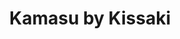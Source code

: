 ---
layout: place
title: Kamasu by Kissaki
permalink: /new-york/new-york/kamasu-by-kissaki.html
stateAbbr: NY
stateName: New York
cityName: New York
seo:
  type: restaurant
  links: null
place_id: ChIJVU9-Q5JZwokR6OX1_pbtH9M
photos:
  - name: >-
      places/ChIJVU9-Q5JZwokR6OX1_pbtH9M/photos/AeeoHcJMockeIzRgjxDMnaVTydTMp-2SNBwPf4h23FnLrWxoFI5FJ5ZFI-AzjUGom72Q3Gkb7AD3fZMNz3KNycvSZmQVc027B5Wn91nQdfCl43XPHkrx4Y5MNF5rrx8cGLy_H9ecDaRZGszVvNTbKC20BdmjV_gtkwDROzUBISXlxM8q6s9_g2Hc62zb6y0ErB4XPOhzFQiNET4qLBRJXV75oAbtWGOirnbALqZNIjx6HoxbiWfgRzSS7zL5m2y2WuhsKNeFONjuU0K0hKjT9rva32RthmGBqrVj2BVpBuKNLFR5ZQ
    widthPx: 4800
    heightPx: 3200
    authorAttributions:
      - displayName: Kamasu by Kissaki
        uri: https://maps.google.com/maps/contrib/103381782180057655167
        photoUri: >-
          https://lh3.googleusercontent.com/a-/ALV-UjX4uYidwgiKMRnVqP6j3uve1l-z-INWwIruaSodsHE3_LmcbUo=s100-p-k-no-mo
    flagContentUri: >-
      https://www.google.com/local/imagery/report/?cb_client=maps_api_places.places_api&image_key=!1e10!2sAF1QipMVuxSuebOgHN_CBZNzGlZN8xku2qC-AbzpNNPD&hl=en-US
    googleMapsUri: >-
      https://www.google.com/maps/place//data=!3m4!1e2!3m2!1sAF1QipMVuxSuebOgHN_CBZNzGlZN8xku2qC-AbzpNNPD!2e10!4m2!3m1!1s0x89c25992437e4f55:0xd31fed96fef5e5e8
  - name: >-
      places/ChIJVU9-Q5JZwokR6OX1_pbtH9M/photos/AeeoHcLFwhLDTQeJ6HpWuBwei2k0uLxr2rqAkiCPN5wQQskiWW1uHVjz2ujsfyBkAGnuljoa2okYOnPPoJgFVpqvKHO2Hgudxaur9RUxaE7Z-HsavAThiAXvb_4UpJJcXpd0wznAR63OL0PFJhyCMnlUdCgbWygaiOPPryqnTbh6QQVZoOMHDdjjhsih38MUxITHF5w0exj0tI6OAxsW59QLvUGWcD9J6YTe5QqRTXNhqZmPuPtIqC9TogHTRjGnfkyaT30DshFm4notUbaWM1Sp0hZ4cH3fmdoT0KNRKs5DlqFdIFzPdqgKtiH_lQ29rOyiem6CuUdsUQuptF2S_A0xk__b5vhFVOeRtN1ZWzhpPKFrvLdkM8YjdvNe-WOGz4TCmtgxsbImRIBCUgTIZnNkbCTP6EF4RuFQyNyS-VKOTj0jdDHwG8ZucNPTDx-6qnmD
    widthPx: 4080
    heightPx: 3072
    authorAttributions:
      - displayName: Marco Manfroi
        uri: https://maps.google.com/maps/contrib/117471998707323335572
        photoUri: >-
          https://lh3.googleusercontent.com/a-/ALV-UjVC7V0CMA6SPgSnkgmbOLQWfIvk1DjXyjdl3SRz15LuEWLXe42dNg=s100-p-k-no-mo
    flagContentUri: >-
      https://www.google.com/local/imagery/report/?cb_client=maps_api_places.places_api&image_key=!1e10!2sCIABIhAA3ilWKg73W2f15n4AAlR_&hl=en-US
    googleMapsUri: >-
      https://www.google.com/maps/place//data=!3m4!1e2!3m2!1sCIABIhAA3ilWKg73W2f15n4AAlR_!2e10!4m2!3m1!1s0x89c25992437e4f55:0xd31fed96fef5e5e8
  - name: >-
      places/ChIJVU9-Q5JZwokR6OX1_pbtH9M/photos/AeeoHcJCVTiOCDsrJrtb1qz8FMvkpehwW4KEeetgFqkmaSXLsT3aYaiBRrLAYHSP7BasF5mExQFBxTT7WmqSt9nnRdRhJ4M_SQvwLGtkP9c6o-rQFtrUUnQsGPDUk7ZhTAGpmo5kSwIfWx7OTxre9eSJucQ2BdZBuT2PVc2VE02NxHsxLtY6J4LWLcgu7SMw4AQhJp-w9H16QmXeG9sh4KMIm9hyEZPrbTk8z4fbF8gmIuYPBkdAGAEBGdKY6qY-GBsZd5b_0nnRKQiybezUHb7TFK7kYPCRSnYnCZDZqKv10roXNg
    widthPx: 3200
    heightPx: 4800
    authorAttributions:
      - displayName: Kamasu by Kissaki
        uri: https://maps.google.com/maps/contrib/103381782180057655167
        photoUri: >-
          https://lh3.googleusercontent.com/a-/ALV-UjX4uYidwgiKMRnVqP6j3uve1l-z-INWwIruaSodsHE3_LmcbUo=s100-p-k-no-mo
    flagContentUri: >-
      https://www.google.com/local/imagery/report/?cb_client=maps_api_places.places_api&image_key=!1e10!2sAF1QipN009ODnFnaLQP25fUb6ocnSvk5NwKxH7t4Ai5v&hl=en-US
    googleMapsUri: >-
      https://www.google.com/maps/place//data=!3m4!1e2!3m2!1sAF1QipN009ODnFnaLQP25fUb6ocnSvk5NwKxH7t4Ai5v!2e10!4m2!3m1!1s0x89c25992437e4f55:0xd31fed96fef5e5e8
  - name: >-
      places/ChIJVU9-Q5JZwokR6OX1_pbtH9M/photos/AeeoHcLtN-Uw6_O8hRJbZc0ZFoKaqykn0NGKigJ7mYtf_XRxiSGJDjAhc5NG-LQpjIZ_3Y-AAbfWr8BLLYu9fevGOFvmAr1ISjAN7fpzW40Ylc8OgV-CAbp8OSTGuckfb23nIPqG_dwElEjC4FgcMm60KVcfpSbNk0gDLnf-ayHqGoGhoDvMVVsrQM2meU9F0DGJErGK6ew-q4Fd3q5C-i7C1M8hD4zaJOWvZh-XCuWeMF7HpvfTr86zoh2FbuT2HeLXgrbBEZRazTaBKd4ad6gCmHXJCnFgIWhQaIpnHBYxx3B3Lw
    widthPx: 4800
    heightPx: 3200
    authorAttributions:
      - displayName: Kamasu by Kissaki
        uri: https://maps.google.com/maps/contrib/103381782180057655167
        photoUri: >-
          https://lh3.googleusercontent.com/a-/ALV-UjX4uYidwgiKMRnVqP6j3uve1l-z-INWwIruaSodsHE3_LmcbUo=s100-p-k-no-mo
    flagContentUri: >-
      https://www.google.com/local/imagery/report/?cb_client=maps_api_places.places_api&image_key=!1e10!2sAF1QipNoPF9HrF-YJi2hcq40lToENe0RpjdvxCf9V_S4&hl=en-US
    googleMapsUri: >-
      https://www.google.com/maps/place//data=!3m4!1e2!3m2!1sAF1QipNoPF9HrF-YJi2hcq40lToENe0RpjdvxCf9V_S4!2e10!4m2!3m1!1s0x89c25992437e4f55:0xd31fed96fef5e5e8
  - name: >-
      places/ChIJVU9-Q5JZwokR6OX1_pbtH9M/photos/AeeoHcLwRSJV626M2WLPBi-DdkoLj4Sz-AyWS2deyPXsroCn44D_QR2pIodCeZnJYecvPBTeWEH7rTKcZDxAhzmk-iwvwsdLc8OwEOQdAbfbgKuVus6Unr65OpLKGnUzcn2YobfWMO9RMI-82qXuATxu2RakonjqE12cdHeu4bpGa3ueJXmSyO60LfEbOrp8bUA3se-LFuLJbMwr9Io-M5Gdbnjrzmv1wywxL86tiiHYWdYGxq34QfoN18W1MffMETAFkejFnRVkA6pSzc5JZwe7p2lYyLUS4mKWrG318wg1jzRYzEZw575HJuvk2BfpsmV2clB30P3qZXa0UEKI8VWRiJu2UoKI8Lxmq8DB_zGY0VkTRb8Cl2nhav42_nM1TuPq20KJqmz7iK07BctvlQWE647MHH30HnPdS1ir9g_HfDQibon4
    widthPx: 3024
    heightPx: 4032
    authorAttributions:
      - displayName: Blue Chen
        uri: https://maps.google.com/maps/contrib/110212155962071851399
        photoUri: >-
          https://lh3.googleusercontent.com/a-/ALV-UjXSPVhiCS7DSysHDDR3dSbEYRuDSc8omFisKj65ywXBNIgYEMZb=s100-p-k-no-mo
    flagContentUri: >-
      https://www.google.com/local/imagery/report/?cb_client=maps_api_places.places_api&image_key=!1e10!2sCIHM0ogKEICAgIDHoJyElwE&hl=en-US
    googleMapsUri: >-
      https://www.google.com/maps/place//data=!3m4!1e2!3m2!1sCIHM0ogKEICAgIDHoJyElwE!2e10!4m2!3m1!1s0x89c25992437e4f55:0xd31fed96fef5e5e8
  - name: >-
      places/ChIJVU9-Q5JZwokR6OX1_pbtH9M/photos/AeeoHcJO6nVtYmAf4gHhGPEX_ONKVqLZYXXl1ZzHmmI_N1p-5MeMnsEdWw7tarAVBL4PhQ9tpkZQqFEK397WqH4_5FjMm24GdsRVyQ6YncNEi5KvSkgj91RdCLH8qWb2U444sBjbOA3FY0dq2dmkOPbMC7n2cQIGBUfAnQRWIkKrZ74m_CXjycnUGO5yy3Ut05FQJEUHVHGbhjLiGPFhnqsQzRtrdGi2f31Cvumr8ulP-5wHFHchfHBx8prvEcTJI0rP2CkVEsAg22BbJFQV9xAbYI6ZG3fqoKoMXBRLC1yPn7GWCJIDlPzhZ8IBmlP7gVTrIdTAn3jHq0dRCyh8IddGA_8PRu298oPcBazCxKuqkBnqqpjYYRkotUkJX37r1gmo0eXGO4opFDxkke0mayuZ87o4WFR07FGbBt31QaYGBtXvJQM
    widthPx: 3072
    heightPx: 4080
    authorAttributions:
      - displayName: iVes Winzy (Williams)
        uri: https://maps.google.com/maps/contrib/106318964416026982542
        photoUri: >-
          https://lh3.googleusercontent.com/a-/ALV-UjVHCA_drJXHRrTxgz71okmGcgBzqBw60wVa81HlspKT5W_wz7mo=s100-p-k-no-mo
    flagContentUri: >-
      https://www.google.com/local/imagery/report/?cb_client=maps_api_places.places_api&image_key=!1e10!2sCIHM0ogKEICAgICT7rXtgQE&hl=en-US
    googleMapsUri: >-
      https://www.google.com/maps/place//data=!3m4!1e2!3m2!1sCIHM0ogKEICAgICT7rXtgQE!2e10!4m2!3m1!1s0x89c25992437e4f55:0xd31fed96fef5e5e8
  - name: >-
      places/ChIJVU9-Q5JZwokR6OX1_pbtH9M/photos/AeeoHcJsrmmzdIBiST3o2IbSLBbgE8DR0Zq42MkjVoztm3HQLggPmBRLcK1IHeJD0CUX-e4_scHvnr3R6hcF4hlLPHjFo7KsVXSMAOFK5dVikGR_hmjMjRGyze_qKXYTm4_wr4YbQdd9S-daKjDUFjL7uRljQr9ElIlWkeu9E-zDESYCQ5FcV2HZlbaHo7TSpZSTBgDSRs71jpXIxD7ani4l_dwDjZHHpbealiRUM7k7o_e2JFRctT5PUQeBkOZbeWSKKYi_61w92TQylpcSxtHg6QPFm_sJLbeGHWVaS4Z-JLIjQWT0MvClF9kYkvPaKtnvwxHltxARDbn1ZiStK9aAJUST8yuuDu13-Glwzm6YceShbcIAqCo-IrQg-dPLbYMlwXTKthBAFpgQAjvjmPMyavQ5pRRvBZJu2JujIQoFkSw
    widthPx: 3024
    heightPx: 4032
    authorAttributions:
      - displayName: angelica maria bueno nanez
        uri: https://maps.google.com/maps/contrib/104954100706429786835
        photoUri: >-
          https://lh3.googleusercontent.com/a-/ALV-UjUOza_zTCkie_Ak5WEOzJ-X6WFCOpb8AiicTEqaqGaNEcGdDfXD=s100-p-k-no-mo
    flagContentUri: >-
      https://www.google.com/local/imagery/report/?cb_client=maps_api_places.places_api&image_key=!1e10!2sCIHM0ogKEICAgIDDvMPmMg&hl=en-US
    googleMapsUri: >-
      https://www.google.com/maps/place//data=!3m4!1e2!3m2!1sCIHM0ogKEICAgIDDvMPmMg!2e10!4m2!3m1!1s0x89c25992437e4f55:0xd31fed96fef5e5e8
  - name: >-
      places/ChIJVU9-Q5JZwokR6OX1_pbtH9M/photos/AeeoHcIuoZVU3AESBTkkMf91TWpj7tiNuMR0SGm5FUAN1tX_79Zp7GUnvT4lXZ927awFXE8OPQPNldUvam-5TeWVR00JV3_D_U3m8TYagoGMrQmklBvcGZx56peRCKVyJZB0sl0B2QYJulf2fZBstRgQNd0_e_Ymk2sAy1zKJjWju57woekyVaLQCALqzBY_vSOqj9YFKgJurMaTFSpiWFfA1UDng2mUjT-kPeq7yFxpVDMJA38_yYapbqle_ZD7bezlz8nalrUDrPXnviW_rhIgQV0HdXb00-xkq_p9bkzXvlrr2W9bE_aGc5fOON3i0bcp9B6YDjyPXcRQk6j7p5LOzvqftnOpe0Mg9BVgytb9qQTkjC-nQ84AgEq2_lbh2SQAYPEXB1qVyKe-Fp-8pH2OfLL1aXlNykjUF9XOQi1yWfytQQg
    widthPx: 3000
    heightPx: 3126
    authorAttributions:
      - displayName: A R
        uri: https://maps.google.com/maps/contrib/111284359176118678160
        photoUri: >-
          https://lh3.googleusercontent.com/a-/ALV-UjVsXReEujsp6b6jjTiRXAPLSJY_at9K9IORl7fprgzUz2IwSVl8Fg=s100-p-k-no-mo
    flagContentUri: >-
      https://www.google.com/local/imagery/report/?cb_client=maps_api_places.places_api&image_key=!1e10!2sCIHM0ogKEICAgICfn_Sc3wE&hl=en-US
    googleMapsUri: >-
      https://www.google.com/maps/place//data=!3m4!1e2!3m2!1sCIHM0ogKEICAgICfn_Sc3wE!2e10!4m2!3m1!1s0x89c25992437e4f55:0xd31fed96fef5e5e8
  - name: >-
      places/ChIJVU9-Q5JZwokR6OX1_pbtH9M/photos/AeeoHcJZUxC0rq5KTVd9nTDVWz0qxn2VFkgnu_irw0Dg41F0hSvhuqB0X_vjRUdRIMvdxJovyX_ntAaar52fVuIYvK66vbhbvFojB_aV3XpvSdVXk8bizSF68p-xbdK_EIuKzxYRbKl8PJd0QkhfbmuVCtKQCRGHSs0AaXKwFNpfiILhDWbffcaBRGZ2DUjNM-i_SgSgHHybXsxKCxjrP3qpkmKquKGfpxg77wgxz0Xftz0_pWdpLSy5AHCkPkCWFB5dp_rrKAhLuU-_gLMqkIspJ0bYar8ddFpT1iNB6k_46G3CPJoLDwioeTupq8UUpAubga-YrorY6BFHCfM_-0hkmqfDYORuYM-Y9_V1CjF1Dz_JUWEMfEKnrsNbrcu0Pvgy2XBOZbxiilQ5zSp-K5HW2x2XugDYbbUtUMyGysuSWCRlrgzx
    widthPx: 3024
    heightPx: 4032
    authorAttributions:
      - displayName: Blue Chen
        uri: https://maps.google.com/maps/contrib/110212155962071851399
        photoUri: >-
          https://lh3.googleusercontent.com/a-/ALV-UjXSPVhiCS7DSysHDDR3dSbEYRuDSc8omFisKj65ywXBNIgYEMZb=s100-p-k-no-mo
    flagContentUri: >-
      https://www.google.com/local/imagery/report/?cb_client=maps_api_places.places_api&image_key=!1e10!2sCIHM0ogKEICAgIDHoJyE1wE&hl=en-US
    googleMapsUri: >-
      https://www.google.com/maps/place//data=!3m4!1e2!3m2!1sCIHM0ogKEICAgIDHoJyE1wE!2e10!4m2!3m1!1s0x89c25992437e4f55:0xd31fed96fef5e5e8
  - name: >-
      places/ChIJVU9-Q5JZwokR6OX1_pbtH9M/photos/AeeoHcIHRTw_bxcHFeJpYs1byAyNROjE7tkLNeOps5rskJUka4rkZ7wW9DSr8CsbwjB3y-LIjcQUCaJDPFGVIycnqOgzoO_ldTsi5V68wPOpfKPC8wR3MRm59xdWHWwljhZIMtz5o6Y4QekXN0AN3NX0-or2rUfVXRFTqqHXspguPJ-T2AVTjmFVuTdVY65i4dS8MlchsQNjSc8l6XyehDC3bwsauTDhpC2W4NcyVL33-MIa3jY4mxGNW5eueRzWMKwIL9AIKKFW9yPSrMjR6yFAnvvYQX4Zmz7LFZZd_cwajpDPRS75KbGPgw3Ib0GhBfWpf3cJG7hv6H23AFL5aczmfFTMN-dKTWmI4pNDoAYl3_XkuvJeHEd-z3hwywPtpDpS49CHGX085ptK_f4zCHg9Ox_nrml9NnSYrweQpGY2Pp4U5L7p
    widthPx: 4000
    heightPx: 3000
    authorAttributions:
      - displayName: Steve Quach
        uri: https://maps.google.com/maps/contrib/106760769119346510659
        photoUri: >-
          https://lh3.googleusercontent.com/a-/ALV-UjUe_H0QgqM8IUPXmDoxtRdWxZiF0GSF8fYBByVrSHfwRpEj9-J9eg=s100-p-k-no-mo
    flagContentUri: >-
      https://www.google.com/local/imagery/report/?cb_client=maps_api_places.places_api&image_key=!1e10!2sCIHM0ogKEICAgIDuxMWxxQE&hl=en-US
    googleMapsUri: >-
      https://www.google.com/maps/place//data=!3m4!1e2!3m2!1sCIHM0ogKEICAgIDuxMWxxQE!2e10!4m2!3m1!1s0x89c25992437e4f55:0xd31fed96fef5e5e8
address: 20 Hudson Yards Unit 220, New York, NY 10001, USA
street: 20 Hudson Yards Unit 220
city: New York
state: NY
zip: '10001'
country: USA
neighborhood: null
latitude: '40.753394'
longitude: '-74.001055'
accessibility_options:
  wheelchairAccessibleParking: false
  wheelchairAccessibleEntrance: true
  wheelchairAccessibleRestroom: true
  wheelchairAccessibleSeating: true
business_status: OPERATIONAL
name: Kamasu by Kissaki
google_maps_links:
  directionsUri: >-
    https://www.google.com/maps/dir//''/data=!4m7!4m6!1m1!4e2!1m2!1m1!1s0x89c25992437e4f55:0xd31fed96fef5e5e8!3e0
  placeUri: https://maps.google.com/?cid=15213139299059230184
  writeAReviewUri: >-
    https://www.google.com/maps/place//data=!4m3!3m2!1s0x89c25992437e4f55:0xd31fed96fef5e5e8!12e1
  reviewsUri: >-
    https://www.google.com/maps/place//data=!4m4!3m3!1s0x89c25992437e4f55:0xd31fed96fef5e5e8!9m1!1b1
  photosUri: >-
    https://www.google.com/maps/place//data=!4m3!3m2!1s0x89c25992437e4f55:0xd31fed96fef5e5e8!10e5
primary_type: Sushi Restaurant
opening_hours:
  regular: null
  current: null
secondary_opening_hours:
  regular:
    weekdayDescriptions: null
    type: null
  current:
    weekdayDescriptions: null
    type: null
phone: (212) 577-1153
price_level: null
price_range: $30 &ndash; $50
rating: '3.9'
rating_count: 0
website: null
description: >-
  Discover Kamasu by Kissaki in New York, NY$$$Kamasu by Kissaki in New York,
  NY, stands out as a welcoming sushi restaurant nestled in the vibrant Hudson
  Yards area, offering a casual atmosphere perfect for enjoying fresh
  Japanese-inspired dishes. This spot highlights a diverse selection of maki
  rolls and other traditional fare, crafted with high-quality ingredients that
  emphasize authentic flavors in a relaxed setting. Visitors can appreciate the
  accessible entrance and seating options, making it easier for everyone to
  savor the experience. The menu focuses on creative yet simple presentations
  that capture the essence of Japanese cuisine, ideal for those seeking sushi
  dining options nearby. Whether you're exploring top-rated sushi spots in the
  city, this location combines convenience with a laid-back vibe for a memorable
  meal.
generative_summary: >-
  Discover Kamasu by Kissaki in New York, NY$$$Kamasu by Kissaki in New York,
  NY, stands out as a welcoming sushi restaurant nestled in the vibrant Hudson
  Yards area, offering a casual atmosphere perfect for enjoying fresh
  Japanese-inspired dishes. This spot highlights a diverse selection of maki
  rolls and other traditional fare, crafted with high-quality ingredients that
  emphasize authentic flavors in a relaxed setting. Visitors can appreciate the
  accessible entrance and seating options, making it easier for everyone to
  savor the experience. The menu focuses on creative yet simple presentations
  that capture the essence of Japanese cuisine, ideal for those seeking sushi
  dining options nearby. Whether you're exploring top-rated sushi spots in the
  city, this location combines convenience with a laid-back vibe for a memorable
  meal.
generative_disclosure: Summarized by AI using the Grok-3-Mini model.
reviews:
  - name: >-
      places/ChIJVU9-Q5JZwokR6OX1_pbtH9M/reviews/ChdDSUhNMG9nS0VJQ0FnSUNmdmJtazJ3RRAB
    relativePublishTimeDescription: 3 months ago
    rating: 5
    text:
      text: >-
        Dining at Kissaki is an unforgettable experience that beautifully blends
        traditional Japanese flavors with modern creativity. From the moment you
        step in, the inviting ambiance and attention to detail make it clear
        that this is more than just a meal—it’s a culinary journey.


        The quality of the sushi is unparalleled, with each piece showcasing the
        freshest, most flavorful ingredients. Their omakase experience is truly
        a highlight, as the chefs expertly craft each dish with precision and
        artistry, presenting flavors and textures that are perfectly balanced.
        The combination of traditional techniques with innovative touches
        creates a meal that is both authentic and exciting.


        The service is exceptional, with staff that are attentive,
        knowledgeable, and passionate about the cuisine. They guide you through
        the menu with ease, ensuring every detail of your dining experience is
        flawless.


        The sleek, modern decor adds to the overall vibe, creating a comfortable
        yet refined space perfect for both intimate dinners and special
        celebrations.


        In summary, Kissaki is a must-visit for sushi lovers and anyone seeking
        an elevated dining experience. Every aspect, from the food to the
        service and ambiance, is executed with excellence. Highly recommended
        and a place I can’t wait to return to!
      languageCode: en
    originalText:
      text: >-
        Dining at Kissaki is an unforgettable experience that beautifully blends
        traditional Japanese flavors with modern creativity. From the moment you
        step in, the inviting ambiance and attention to detail make it clear
        that this is more than just a meal—it’s a culinary journey.


        The quality of the sushi is unparalleled, with each piece showcasing the
        freshest, most flavorful ingredients. Their omakase experience is truly
        a highlight, as the chefs expertly craft each dish with precision and
        artistry, presenting flavors and textures that are perfectly balanced.
        The combination of traditional techniques with innovative touches
        creates a meal that is both authentic and exciting.


        The service is exceptional, with staff that are attentive,
        knowledgeable, and passionate about the cuisine. They guide you through
        the menu with ease, ensuring every detail of your dining experience is
        flawless.


        The sleek, modern decor adds to the overall vibe, creating a comfortable
        yet refined space perfect for both intimate dinners and special
        celebrations.


        In summary, Kissaki is a must-visit for sushi lovers and anyone seeking
        an elevated dining experience. Every aspect, from the food to the
        service and ambiance, is executed with excellence. Highly recommended
        and a place I can’t wait to return to!
      languageCode: en
    authorAttribution:
      displayName: Jacob Willis
      uri: https://www.google.com/maps/contrib/108659715969309906257/reviews
      photoUri: >-
        https://lh3.googleusercontent.com/a-/ALV-UjU66V-dbNQupNV-0AJovGKH7-gY8zZwxrxsVrMrZrQYPPvR09Y=s128-c0x00000000-cc-rp-mo-ba5
    publishTime: '2024-12-31T22:26:20.470594Z'
    flagContentUri: >-
      https://www.google.com/local/review/rap/report?postId=ChdDSUhNMG9nS0VJQ0FnSUNmdmJtazJ3RRAB&d=17924085&t=1
    googleMapsUri: >-
      https://www.google.com/maps/reviews/data=!4m6!14m5!1m4!2m3!1sChdDSUhNMG9nS0VJQ0FnSUNmdmJtazJ3RRAB!2m1!1s0x89c25992437e4f55:0xd31fed96fef5e5e8
  - name: >-
      places/ChIJVU9-Q5JZwokR6OX1_pbtH9M/reviews/ChdDSUhNMG9nS0VJQ0FnSUQzOU5hTnhRRRAB
    relativePublishTimeDescription: 5 months ago
    rating: 1
    text:
      text: >-
        Food is ok but not up to the standard of any authentic Japanese
        restaurant.  I had the Chef’s choice of sashimi, the tempura don and the
        eel don for my husband.  Tempura was very dry and hard.  Sashimi was
        fine.


        Service was terrible.  The server wanted to charge my credit card before
        I got my bill.  When I requested for the bill, she said I have to pay
        first and she would print the bill to me.  After I paid, she came back &
        threw the bill at me on the table.  I’ll never come here again.  NEVER
        AGAIN!
      languageCode: en
    originalText:
      text: >-
        Food is ok but not up to the standard of any authentic Japanese
        restaurant.  I had the Chef’s choice of sashimi, the tempura don and the
        eel don for my husband.  Tempura was very dry and hard.  Sashimi was
        fine.


        Service was terrible.  The server wanted to charge my credit card before
        I got my bill.  When I requested for the bill, she said I have to pay
        first and she would print the bill to me.  After I paid, she came back &
        threw the bill at me on the table.  I’ll never come here again.  NEVER
        AGAIN!
      languageCode: en
    authorAttribution:
      displayName: Sophia Chan
      uri: https://www.google.com/maps/contrib/114741365770560991309/reviews
      photoUri: >-
        https://lh3.googleusercontent.com/a-/ALV-UjWLSzeSXJRx_7ciu70qX4vKjmBydVFfru9Tt9233ExllXbdig7o=s128-c0x00000000-cc-rp-mo-ba3
    publishTime: '2024-11-13T12:10:32.459781Z'
    flagContentUri: >-
      https://www.google.com/local/review/rap/report?postId=ChdDSUhNMG9nS0VJQ0FnSUQzOU5hTnhRRRAB&d=17924085&t=1
    googleMapsUri: >-
      https://www.google.com/maps/reviews/data=!4m6!14m5!1m4!2m3!1sChdDSUhNMG9nS0VJQ0FnSUQzOU5hTnhRRRAB!2m1!1s0x89c25992437e4f55:0xd31fed96fef5e5e8
  - name: >-
      places/ChIJVU9-Q5JZwokR6OX1_pbtH9M/reviews/ChZDSUhNMG9nS0VJQ0FnSUNmbl9TY0h3EAE
    relativePublishTimeDescription: 3 months ago
    rating: 5
    text:
      text: >-
        Had takeout at Kissaki Omakase. They delivered from Hudson Yards all the
        way to the Upper West Side, which was nice. The sushi was solid, and the
        packaging from the takeout was the best we have ever seen. I'd
        definitely order from here again!
      languageCode: en
    originalText:
      text: >-
        Had takeout at Kissaki Omakase. They delivered from Hudson Yards all the
        way to the Upper West Side, which was nice. The sushi was solid, and the
        packaging from the takeout was the best we have ever seen. I'd
        definitely order from here again!
      languageCode: en
    authorAttribution:
      displayName: A R
      uri: https://www.google.com/maps/contrib/111284359176118678160/reviews
      photoUri: >-
        https://lh3.googleusercontent.com/a-/ALV-UjVsXReEujsp6b6jjTiRXAPLSJY_at9K9IORl7fprgzUz2IwSVl8Fg=s128-c0x00000000-cc-rp-mo-ba8
    publishTime: '2025-01-02T23:27:39.838483Z'
    flagContentUri: >-
      https://www.google.com/local/review/rap/report?postId=ChZDSUhNMG9nS0VJQ0FnSUNmbl9TY0h3EAE&d=17924085&t=1
    googleMapsUri: >-
      https://www.google.com/maps/reviews/data=!4m6!14m5!1m4!2m3!1sChZDSUhNMG9nS0VJQ0FnSUNmbl9TY0h3EAE!2m1!1s0x89c25992437e4f55:0xd31fed96fef5e5e8
  - name: >-
      places/ChIJVU9-Q5JZwokR6OX1_pbtH9M/reviews/ChdDSUhNMG9nS0VJQ0FnSUNYbV9qUnlBRRAB
    relativePublishTimeDescription: 5 months ago
    rating: 2
    text:
      text: >-
        I kind of think this place must be a joke, and there must be hidden
        candid cameras someplace…

        I’d sum this place up as an over-sauced, under-designed, vastly
        over-priced, nearly serviceless sushi/nigiri house.


        Three of us order the 6 and 7 course “dinner”(literally the word they
        use on the menu) for $60 and $70 a piece. Each “course” is just a bite,
        so think more omakase style. Except without almost any service from an
        omakase experience. Almost no service whatsoever. And they don’t serve
        the bites one at a time either. And the bites themselves are prepared
        way over sauced, which is too bad because you can tell the quality of
        fish is actually pretty good (so two stars versus one). See the pic.
        Thats four courses. Lol


        The atmosphere of the place is uninspired and totally bland. We made
        reservations for 7pm on a Friday night and were one of two seated
        tables. That included the bar, which was completely empty. (Worth
        mentioning the restaurants across the hall were packed.)


        Long story short, after spending $200 before tax on “dinner” we went
        downstairs to little Spain and ordered $15 burgers and fries to finally
        get enough to eat.


        I’m not trying to be a hater. I have eaten at incredible sushi houses in
        the city. But this is not one of them. It is certainly not selling 5, 6,
        and 7 coursed “dinners,” and they really should change the wording on
        their menu. Perhaps if they list as something else, it wouldn’t be so
        offensive.


        I’ve never eaten a burger after a $200 dinner before. But glad little
        Spain is just downstairs.


        Avoid, unless you want a pricey snack. I will avoid moving forward,
        because they are just way too many other spots that are better than
        this, across the board! Service was one star. They didn’t keep our water
        glasses filled or offer us any.
      languageCode: en
    originalText:
      text: >-
        I kind of think this place must be a joke, and there must be hidden
        candid cameras someplace…

        I’d sum this place up as an over-sauced, under-designed, vastly
        over-priced, nearly serviceless sushi/nigiri house.


        Three of us order the 6 and 7 course “dinner”(literally the word they
        use on the menu) for $60 and $70 a piece. Each “course” is just a bite,
        so think more omakase style. Except without almost any service from an
        omakase experience. Almost no service whatsoever. And they don’t serve
        the bites one at a time either. And the bites themselves are prepared
        way over sauced, which is too bad because you can tell the quality of
        fish is actually pretty good (so two stars versus one). See the pic.
        Thats four courses. Lol


        The atmosphere of the place is uninspired and totally bland. We made
        reservations for 7pm on a Friday night and were one of two seated
        tables. That included the bar, which was completely empty. (Worth
        mentioning the restaurants across the hall were packed.)


        Long story short, after spending $200 before tax on “dinner” we went
        downstairs to little Spain and ordered $15 burgers and fries to finally
        get enough to eat.


        I’m not trying to be a hater. I have eaten at incredible sushi houses in
        the city. But this is not one of them. It is certainly not selling 5, 6,
        and 7 coursed “dinners,” and they really should change the wording on
        their menu. Perhaps if they list as something else, it wouldn’t be so
        offensive.


        I’ve never eaten a burger after a $200 dinner before. But glad little
        Spain is just downstairs.


        Avoid, unless you want a pricey snack. I will avoid moving forward,
        because they are just way too many other spots that are better than
        this, across the board! Service was one star. They didn’t keep our water
        glasses filled or offer us any.
      languageCode: en
    authorAttribution:
      displayName: Tom Burchinal
      uri: https://www.google.com/maps/contrib/117429626135525975887/reviews
      photoUri: >-
        https://lh3.googleusercontent.com/a/ACg8ocK1oBaij4K9cUA-slHa5LLZV2k4bdK2e-iqMs6RBebTUysm5Ow=s128-c0x00000000-cc-rp-mo-ba4
    publishTime: '2024-10-20T19:06:47.207752Z'
    flagContentUri: >-
      https://www.google.com/local/review/rap/report?postId=ChdDSUhNMG9nS0VJQ0FnSUNYbV9qUnlBRRAB&d=17924085&t=1
    googleMapsUri: >-
      https://www.google.com/maps/reviews/data=!4m6!14m5!1m4!2m3!1sChdDSUhNMG9nS0VJQ0FnSUNYbV9qUnlBRRAB!2m1!1s0x89c25992437e4f55:0xd31fed96fef5e5e8
  - name: >-
      places/ChIJVU9-Q5JZwokR6OX1_pbtH9M/reviews/ChZDSUhNMG9nS0VJQ0FnSUNMbnNud0V3EAE
    relativePublishTimeDescription: 9 months ago
    rating: 4
    text:
      text: >-
        We were pleasantly surprised by how delicious the small sushi spot in
        Hudson yards was. It was extremely fresh and everything tasted really
        good. We weren’t sure what to expect when we walked in as it was a
        smaller spot and wasn’t too busy as it was after the lunch rush but as
        mentioned everything was really good. My only complaint is it seemed
        like there was only one person really working the floor and the sushi
        bar and I think the hostess was doubling trying to help as well. They
        still did really well for being understaffed, but things were definitely
        slower when it came to getting my sake or some of our other orders. I
        don’t fault them for that at all and I think they did a good job as a
        place got busier.
      languageCode: en
    originalText:
      text: >-
        We were pleasantly surprised by how delicious the small sushi spot in
        Hudson yards was. It was extremely fresh and everything tasted really
        good. We weren’t sure what to expect when we walked in as it was a
        smaller spot and wasn’t too busy as it was after the lunch rush but as
        mentioned everything was really good. My only complaint is it seemed
        like there was only one person really working the floor and the sushi
        bar and I think the hostess was doubling trying to help as well. They
        still did really well for being understaffed, but things were definitely
        slower when it came to getting my sake or some of our other orders. I
        don’t fault them for that at all and I think they did a good job as a
        place got busier.
      languageCode: en
    authorAttribution:
      displayName: Rachel Caitlin
      uri: https://www.google.com/maps/contrib/117602863006644649273/reviews
      photoUri: >-
        https://lh3.googleusercontent.com/a-/ALV-UjUbBNdgz9RbGwCibpuGj_JtgVV70UON6KarTEIJPsvH05roreD1=s128-c0x00000000-cc-rp-mo-ba4
    publishTime: '2024-06-19T12:23:28.894659Z'
    flagContentUri: >-
      https://www.google.com/local/review/rap/report?postId=ChZDSUhNMG9nS0VJQ0FnSUNMbnNud0V3EAE&d=17924085&t=1
    googleMapsUri: >-
      https://www.google.com/maps/reviews/data=!4m6!14m5!1m4!2m3!1sChZDSUhNMG9nS0VJQ0FnSUNMbnNud0V3EAE!2m1!1s0x89c25992437e4f55:0xd31fed96fef5e5e8
review_summary: >-
  What Visitors Are Saying About the Experience$$$Folks often rave about the
  fresh and flavorful sushi at this spot, with many highlighting the solid
  quality of the fish and creative dishes that make for a satisfying meal. While
  some have pointed out occasional inconsistencies in service speed, the overall
  convenience of takeout and delivery options keeps things positive for quick
  bites on the go. Customers appreciate the packaging for takeout, which adds a
  nice touch to enjoying Japanese fare at home, and several note that the
  ambiance enhances the casual dining vibe. Despite a few mentions of pricing
  feeling a bit steep for portion sizes, the general consensus leans toward it
  being a worthwhile stop for sushi lovers looking for variety. All in all, if
  you're hunting for reliable sushi places near you, this one delivers a mostly
  enjoyable experience with room for occasional improvements.
review_disclosure: Summarized by AI using the Grok-3-Mini model.
parking_options: null
payment_options:
  acceptsCreditCards: true
  acceptsCashOnly: false
allow_dogs: null
curbside_pickup: null
delivery: true
dine_in: true
good_for_children: null
good_for_groups: null
good_for_sports: false
live_music: false
menu_for_children: false
outdoor_seating: false
reservable: true
restroom: true
serves_beer: true
serves_breakfast: null
serves_brunch: null
serves_cocktails: null
serves_coffee: false
serves_dinner: true
serves_dessert: true
serves_lunch: true
serves_vegetarian_food: null
serves_wine: true
takeout: true
update_category: pro
places_description: null

---